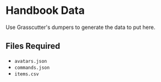 # Handbook Data
Use Grasscutter's dumpers to generate the data to put here.

## Files Required
- `avatars.json`
- `commands.json`
- `items.csv`
